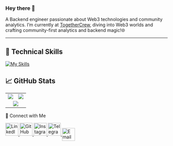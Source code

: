 ### Hey there 👋
 A Backend engineer passionate about Web3 technologies and community analytics.
 I’m currently at [TogetherCrew](https://www.togethercrew.com/), diving into Web3 worlds and crafting community-first analytics and backend magic!🌐
<hr/>

## 💼 Technical Skills
[![My Skills](https://skillicons.dev/icons?i=js,ts,nodejs,nestjs,express,mongodb,mysql,postgres,redis,jest,docker,githubactions,rabbitmq,solidity,&theme=dark)](https://skillicons.dev)

## 📈 GitHub Stats 
<table align="center">
  <tr>
    <td><img src="https://github-readme-stats.vercel.app/api/top-langs/?username=behzad-rabiei&theme=tokyonight&layout=compact" /></td>
    <td><img src="https://github-readme-stats.vercel.app/api?username=behzad-rabiei&show_icons=true&theme=tokyonight" /></td>
  </tr>
  <tr>
    <td colspan="2" align="center">
      <img src="https://github-readme-streak-stats.herokuapp.com/?user=behzad-rabiei&theme=tokyonight" />
    </td>
  </tr>
</table>


🤝 Connect with Me
<p align="left">
  <a href="https://www.linkedin.com/in/behzad-rabiei" target="_blank">
    <img src="https://skillicons.dev/icons?i=linkedin&theme=dark" width="40" alt="LinkedIn" />
  </a>
  <a href="https://github.com/behzad-rabiei" target="_blank">
    <img src="https://skillicons.dev/icons?i=github&theme=dark" width="40" alt="GitHub" />
  </a>
  <a href="https://www.instagram.com/behzad_rabiei/" target="_blank">
    <img src="https://skillicons.dev/icons?i=instagram&theme=dark" width="40" alt="Instagram" />
  </a>
  <a href="https://t.me/Behzad_Rabiei" target="_blank">
    <img src="https://skillicons.dev/icons?i=telegram&theme=dark" width="40" alt="Telegram" />
  </a>
  <a href="behzad.rabiei.77@gmail.com" target="_blank">
    <img align="center" src="https://skillicons.dev/icons?i=gmail&theme=dark"  width="40" alt="Email"/>
  </a>
</p>
 
